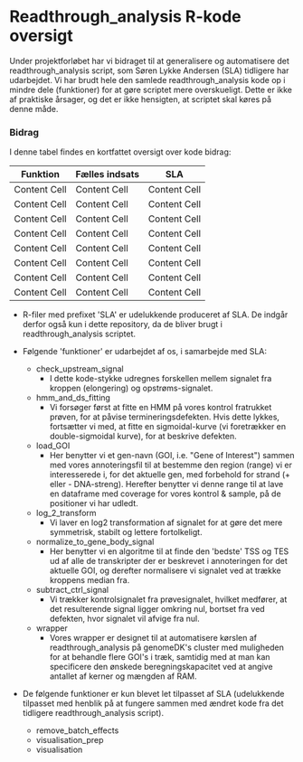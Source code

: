 # Readthrough_analysis R-kode oversigt
Under projektforløbet har vi bidraget til at generalisere og automatisere det readthrough_analysis script, som Søren Lykke Andersen (SLA) tidligere har udarbejdet.
Vi har brudt hele den samlede readthrough_analysis kode op i mindre dele (funktioner) for at gøre scriptet mere overskueligt. Dette er ikke af praktiske årsager, og det er ikke hensigten, at scriptet skal køres på denne måde.

### Bidrag
I denne tabel findes en kortfattet oversigt over kode bidrag:

| Funktion      | Fælles indsats| SLA           | 
| ------------- | ------------- | ------------- |
| Content Cell  | Content Cell  | Content Cell  | 
| Content Cell  | Content Cell  | Content Cell  | 
| Content Cell  | Content Cell  | Content Cell  | 
| Content Cell  | Content Cell  | Content Cell  | 
| Content Cell  | Content Cell  | Content Cell  | 
| Content Cell  | Content Cell  | Content Cell  | 
| Content Cell  | Content Cell  | Content Cell  | 
| Content Cell  | Content Cell  | Content Cell  | 



* R-filer med prefixet 'SLA' er udelukkende produceret af SLA. De indgår derfor også kun i dette repository, da de bliver brugt i readthrough_analysis scriptet.
* Følgende 'funktioner' er udarbejdet af os, i samarbejde med SLA:
  - check_upstream_signal
    * I dette kode-stykke udregnes forskellen mellem signalet fra kroppen (elongering) og opstrøms-signalet.
  - hmm_and_ds_fitting
    * Vi forsøger først at fitte en HMM på vores kontrol fratrukket prøven, for at påvise termineringsdefekten. Hvis dette lykkes,                  fortsætter vi med, at fitte en sigmoidal-kurve (vi foretrækker en double-sigmoidal kurve), for at beskrive defekten. 
  - load_GOI
    * Her benytter vi et gen-navn (GOI, i.e. "Gene of Interest") sammen med vores annoteringsfil til at bestemme den region (range) vi er           interesserede i, for det aktuelle gen, med forbehold for strand (+ eller - DNA-streng). Herefter benytter vi denne range til at lave en dataframe med coverage
      for vores kontrol & sample, på de positioner vi har udledt.
  - log_2_transform
    * Vi laver en log2 transformation af signalet for at gøre det mere symmetrisk, stabilt og lettere fortolkeligt. 
  - normalize_to_gene_body_signal
    * Her benytter vi en algoritme til at finde den 'bedste' TSS og TES ud af alle de transkripter der er beskrevet i annoteringen for det          aktuelle GOI, og derefter normalisere vi signalet ved at trække kroppens median fra.
  - subtract_ctrl_signal
    * Vi trækker kontrolsignalet fra prøvesignalet, hvilket medfører, at det resulterende signal ligger omkring nul, bortset fra                    ved defekten, hvor signalet vil afvige fra nul.
  - wrapper
    * Vores wrapper er designet til at automatisere kørslen af readthrough_analysis på genomeDK's cluster med muligheden for at behandle            flere GOI's i træk, samtidig med at man kan specificere den ønskede beregningskapacitet ved at angive antallet af kerner og                   mængden af RAM.
  
* De følgende funktioner er kun blevet let tilpasset af SLA (udelukkende tilpasset med henblik på at fungere sammen med ændret kode fra det tidligere readthrough_analysis script).
  - remove_batch_effects
  - visualisation_prep
  - visualisation
